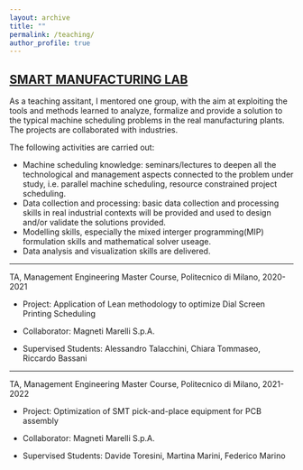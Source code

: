 ```yaml
---
layout: archive
title: ""
permalink: /teaching/
author_profile: true
---
```


## [SMART MANUFACTURING LAB](https://www11.ceda.polimi.it/schedaincarico/schedaincarico/controller/scheda_pubblica/SchedaPublic.do?&evn_default=evento&c_classe=743745&polij_device_category=DESKTOP&__pj0=0&__pj1=ac9f5524d19961b37acea6e07b53901a)


As a teaching assitant, I mentored one group, with the aim at exploiting the tools and methods learned to analyze, formalize and provide a solution to the typical machine scheduling problems in the real manufacturing plants. The projects are collaborated with industries. 

The following activities are carried out:
* Machine scheduling knowledge: seminars/lectures to deepen all the technological and management aspects connected to the problem under study, i.e. parallel machine scheduling, resource constrained project scheduling.
* Data collection and processing: basic data collection and processing skills in real industrial contexts will be provided and used to design and/or validate the solutions provided.
* Modelling skills, especially the mixed interger programming(MIP) formulation skills and mathematical solver useage.
* Data analysis and visualization skills are delivered.

***
TA, Management Engineering Master Course, Politecnico di Milano, 2020-2021

* Project: Application of Lean methodology to optimize Dial Screen Printing Scheduling

* Collaborator: Magneti Marelli S.p.A.

* Supervised Students: Alessandro Talacchini, Chiara Tommaseo, Riccardo Bassani

***
TA, Management Engineering Master Course, Politecnico di Milano, 2021-2022

* Project: Optimization of SMT pick-and-place equipment for PCB assembly

* Collaborator: Magneti Marelli S.p.A.

* Supervised Students: Davide Toresini, Martina Marini, Federico Marino

